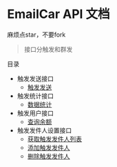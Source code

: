 # EmailCar API 文档

麻烦点star，不要fork

> 接口分触发和群发

目录

* 触发发送接口
    * [触发发送](https://github.com/dreamant/emailcar_api_docs/issues/1)
* 触发统计接口
    * [数据统计](https://github.com/dreamant/emailcar_api_docs/issues/1)
* 触发用户接口
    * [查询余额](https://github.com/dreamant/emailcar_api_docs/issues/1)
* 触发发件人设置接口
    * [获取触发发件人列表](https://github.com/dreamant/emailcar_api_docs/issues/1)
    * [添加触发发件人](https://github.com/dreamant/emailcar_api_docs/issues/1)
    * [删除触发发件人](https://github.com/dreamant/emailcar_api_docs/issues/1)
